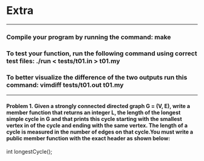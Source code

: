 # Extra 

----------------------------------------------------------------------------------

### Compile your program by running the command: make
### To test your function, run the following command using correct test files: ./run < tests/t01.in > t01.my
### To better visualize the difference of the two outputs run this command: vimdiff tests/t01.out t01.my

----------------------------------------------------------------------------------

#### Problem 1. Given a strongly connected directed graph G = (V, E), write a member function that returns an integer L, the length of the longest simple cycle in G and that prints this cycle starting with the smallest vertex in of the cycle and ending with the same vertex. The length of a cycle is measured in the number of edges on that cycle.You must write a public member function with the exact header as shown below:

int longestCycle();



